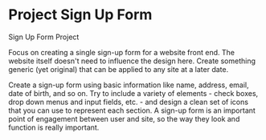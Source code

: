 # Project Sign Up Form
Sign Up Form Project


Focus on creating a single sign-up form for a website front end. The website itself doesn't need to influence the design here. Create something generic (yet original) that can be applied to any site at a later date.

Create a sign-up form using basic information like name, address, email, date of birth, and so on. Try to include a variety of elements - check boxes, drop down menus and input fields, etc. - and design a clean set of icons that you can use to represent each section. A sign-up form is an important point of engagement between user and site, so the way they look and function is really important.
